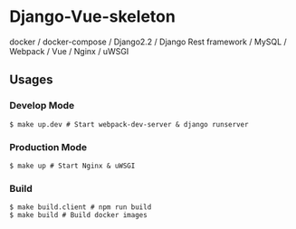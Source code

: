 # Django-Vue-skeleton

docker / docker-compose / Django2.2 / Django Rest framework / MySQL / Webpack / Vue / Nginx / uWSGI

## Usages

### Develop Mode

```
$ make up.dev # Start webpack-dev-server & django runserver
```

### Production Mode
```
$ make up # Start Nginx & uWSGI
```

### Build
```
$ make build.client # npm run build
$ make build # Build docker images
```
